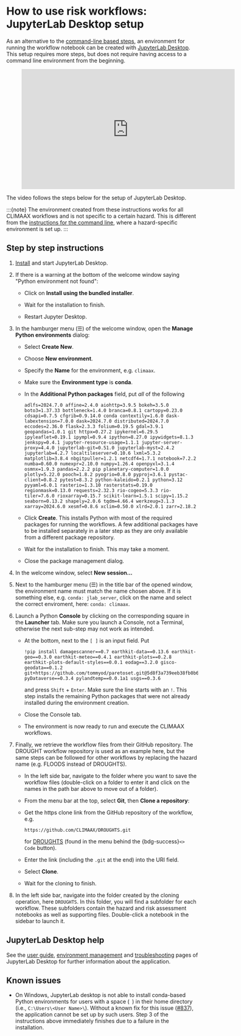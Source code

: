 # How to use risk workflows: JupyterLab Desktop setup

As an alternative to the [command-line based steps](cli.md), an environment for running the workflow notebook can be created with [JupyterLab Desktop](https://github.com/jupyterlab/jupyterlab-desktop).
This setup requires more steps, but does not require having access to a command line environment from the beginning.

<figure class="align-default">
  <iframe width="560" height="315" src="https://www.youtube-nocookie.com/embed/SQlMSq_NKbk?si=rOIO6qaZ2EFszwzN" title="YouTube video player" frameborder="0" allow="accelerometer; autoplay; clipboard-write; encrypted-media; gyroscope; picture-in-picture; web-share" referrerpolicy="strict-origin-when-cross-origin" allowfullscreen></iframe>
</figure>

The video follows the steps below for the setup of JupyterLab Desktop.

:::{note}
The environment created from these instructions works for all CLIMAAX workflows and is not specific to a certain hazard.
This is different from the [instructions for the command line](cli), where a hazard-specific environment is set up.
:::


## Step by step instructions

1.  [Install](https://github.com/jupyterlab/jupyterlab-desktop/tree/master?tab=readme-ov-file#installation) and start JupyterLab Desktop.

2.  If there is a warning at the bottom of the welcome window saying "Python environment not found":

    -   Click on **Install using the bundled installer**.

    -   Wait for the installation to finish.
    
    -   Restart Jupyter Desktop.

3.  In the hamburger menu (☰) of the welcome window, open the **Manage Python environments** dialog:

    -   Select **Create New**.
    
    -   Choose **New environment**.

    -   Specify the **Name** for the environment, e.g. `climaax`.

    -   Make sure the **Environment type** is **conda**.

    -   In the **Additional Python packages** field, put *all* of the following

        ```
        adlfs=2024.7.0 affine=2.4.0 aiohttp=3.9.5 bokeh=3.5.0 boto3=1.37.33 bottleneck=1.4.0 branca=0.8.1 cartopy=0.23.0 cdsapi=0.7.5 cfgrib=0.9.14.0 conda contextily=1.6.0 dask-labextension=7.0.0 dask=2024.7.0 distributed=2024.7.0 eccodes=2.36.0 flask=2.3.3 folium=0.19.5 gdal=3.9.1 geopandas=1.0.1 git httpx=0.27.2 ipykernel=6.29.5 ipyleaflet=0.19.1 ipympl=0.9.4 ipython=8.27.0 ipywidgets=8.1.3 jenkspy=0.4.1 jupyter-resource-usage=1.1.1 jupyter-server-proxy=4.4.0 jupyterlab-git=0.51.0 jupyterlab-myst=2.4.2 jupyterlab=4.2.7 localtileserver=0.10.6 lxml=5.3.2 matplotlib=3.8.4 nbgitpuller=1.2.1 netcdf4=1.7.1 notebook=7.2.2 numba=0.60.0 numexpr=2.10.0 numpy=1.26.4 openpyxl=3.1.4 osmnx=1.9.3 pandas=2.2.2 pip planetary-computer=1.0.0 plotly=5.22.0 pooch=1.8.2 pyogrio=0.8.0 pyproj=3.6.1 pystac-client=0.8.2 pytest=8.3.2 python-kaleido=0.2.1 python=3.12 pyyaml=6.0.1 rasterio=1.3.10 rasterstats=0.19.0 regionmask=0.13.0 requests=2.32.3 rio-cogeo=5.3.3 rio-tiler=7.6.0 rioxarray=0.15.7 scikit-learn=1.5.1 scipy=1.15.2 seaborn=0.13.2 shapely=2.0.6 tqdm=4.66.4 werkzeug=3.1.3 xarray=2024.6.0 xesmf=0.8.6 xclim=0.50.0 xlrd=2.0.1 zarr=2.18.2
        ```

    -   Click **Create**.
        This installs Python with most of the required packages for running the workflows.
        A few additional packages have to be installed separately in a later step as they are only available from a different package repository.
    
    -   Wait for the installation to finish. This may take a moment.
    
    -   Close the package management dialog.

4.  In the welcome window, select **New session...**

5.  Next to the hamburger menu (☰) in the title bar of the opened window, the environment name must match the name chosen above.
    If it is something else, e.g. `conda: jlab_server`, click on the name and select the correct enviroment, here: `conda: climaax`.

6.  Launch a Python **Console** by clicking on the corresponding square in the **Launcher** tab.
    Make sure you launch a Console, not a Terminal, otherwise the next sub-step may not work as intended.

    -   At the bottom, next to the `[ ]` is an input field.
        Put

        ```
        !pip install damagescanner==0.7 earthkit-data==0.13.6 earthkit-geo==0.3.0 earthkit-meteo==0.4.1 earthkit-plots==0.2.8 earthkit-plots-default-styles==0.0.1 eodag==3.2.0 gisco-geodata==0.1.2 git+https://github.com/tommyod/paretoset.git@5d8f3a739eeb38fb0b63340840353ad99845a5f0 pyDataverse==0.3.4 pylandtemp==0.0.1a1 usgs==0.3.6
        ````

        and press `Shift` + `Enter`.
        Make sure the line starts with an `!`.
        This step installs the remaining Python packages that were not already installed during the environment creation.

    -   Close the Console tab.

    -   The environment is now ready to run and execute the CLIMAAX workflows.

7.  Finally, we retrieve the workflow files from their GitHub repository.
    The DROUGHT workflow repository is used as an example here, but the same steps can be followed for other workflows by replacing the hazard name (e.g. FLOODS instead of DROUGHTS).

    -   In the left side bar, navigate to the folder where you want to save the workflow files (double-click on a folder to enter it and click on the names in the path bar above to move out of a folder).

    -   From the menu bar at the top, select **Git**, then **Clone a repository**:

    -   Get the https clone link from the GitHub repository of the workflow, e.g.
    
        ```
        https://github.com/CLIMAAX/DROUGHTS.git
        ```

        for [DROUGHTS](https://github.com/CLIMAAX/DROUGHTS) (found in the menu behind the {bdg-success}`<> Code` button).

    -   Enter the link (including the `.git` at the end) into the URI field.
        
    -   Select **Clone**.
    
    -   Wait for the cloning to finish.

8.  In the left side bar, navigate into the folder created by the cloning operation, here `DROUGHTS`.
    In this folder, you will find a subfolder for each workflow.
    These subfolders contain the hazard and risk assessment notebooks as well as supporting files.
    Double-click a notebook in the sidebar to launch it.


## JupyterLab Desktop help

See the [user guide](https://github.com/jupyterlab/jupyterlab-desktop/blob/master/user-guide.md), [environment management](https://github.com/jupyterlab/jupyterlab-desktop/blob/master/python-env-management.md) and [troubleshooting](https://github.com/jupyterlab/jupyterlab-desktop/blob/master/troubleshoot.md) pages of JupyterLab Desktop for further information about the application.


## Known issues

- On Windows, JupyterLab desktop is not able to install conda-based Python environments for users with a space (` `) in their home directory (i.e., `C:\Users\<User Name>\`).
  Without a known fix for this issue ([#837](https://github.com/jupyterlab/jupyterlab-desktop/issues/837)), the application cannot be set up by such users.
  Step 3 of the instructions above immediately finishes due to a failure in the installation.
